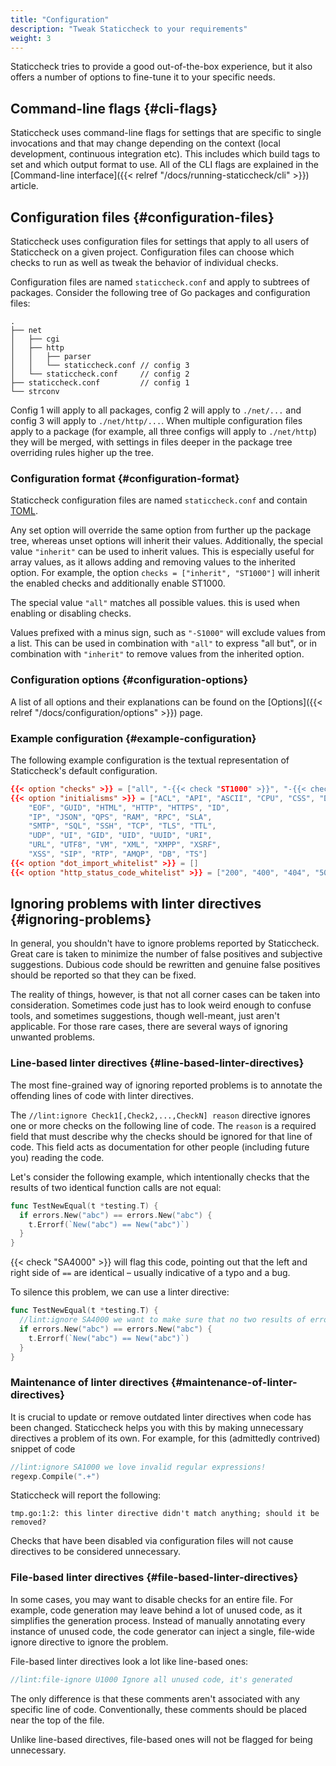 ```yaml
---
title: "Configuration"
description: "Tweak Staticcheck to your requirements"
weight: 3
---
```


Staticcheck tries to provide a good out-of-the-box experience, but it also offers a number of options to fine-tune it to your specific needs.

## Command-line flags {#cli-flags}

Staticcheck uses command-line flags for settings that are specific to single invocations and that may change depending on the context (local development, continuous integration etc).
This includes which build tags to set and which output format to use.
All of the CLI flags are explained in the [Command-line interface]({{< relref "/docs/running-staticcheck/cli" >}}) article.

## Configuration files {#configuration-files}

Staticcheck uses configuration files for settings that apply to all users of Staticcheck on a given project.
Configuration files can choose which checks to run as well as tweak the behavior of individual checks.

Configuration files are named `staticcheck.conf` and apply to subtrees of packages. Consider the following tree of Go packages and configuration files:

```plain
.
├── net
│   ├── cgi
│   ├── http
│   │   ├── parser
│   │   └── staticcheck.conf // config 3
│   └── staticcheck.conf     // config 2
├── staticcheck.conf         // config 1
└── strconv
```

Config 1 will apply to all packages, config 2 will apply to `./net/...` and config 3 will apply to `./net/http/...`.
When multiple configuration files apply to a package (for example, all three configs will apply to `./net/http`) they will be merged, with settings in files deeper in the package tree overriding rules higher up the tree.

### Configuration format {#configuration-format}

Staticcheck configuration files are named `staticcheck.conf` and contain [TOML](https://github.com/toml-lang/toml).

Any set option will override the same option from further up the package tree,
whereas unset options will inherit their values.
Additionally, the special value `"inherit"` can be used to inherit values.
This is especially useful for array values, as it allows adding and removing values to the inherited option.
For example, the option `checks = ["inherit", "ST1000"]` will inherit the enabled checks and additionally enable ST1000.

The special value `"all"` matches all possible values.
this is used when enabling or disabling checks.

Values prefixed with a minus sign,  such as `"-S1000"`  will exclude values from a list.
This can be used in combination with `"all"` to express "all but",
or in combination with `"inherit"` to remove values from the inherited option.

### Configuration options {#configuration-options}

A list of all options and their explanations can be found on the [Options]({{< relref "/docs/configuration/options" >}}) page.

### Example configuration {#example-configuration}

The following example configuration is the textual representation of Staticcheck's default configuration.

```toml
{{< option "checks" >}} = ["all", "-{{< check "ST1000" >}}", "-{{< check "ST1003" >}}", "-{{< check "ST1016" >}}", "-{{< check "ST1020" >}}", "-{{< check "ST1021" >}}", "-{{< check "ST1022" >}}", "-{{< check "ST1023" >}}"]
{{< option "initialisms" >}} = ["ACL", "API", "ASCII", "CPU", "CSS", "DNS",
	"EOF", "GUID", "HTML", "HTTP", "HTTPS", "ID",
	"IP", "JSON", "QPS", "RAM", "RPC", "SLA",
	"SMTP", "SQL", "SSH", "TCP", "TLS", "TTL",
	"UDP", "UI", "GID", "UID", "UUID", "URI",
	"URL", "UTF8", "VM", "XML", "XMPP", "XSRF",
	"XSS", "SIP", "RTP", "AMQP", "DB", "TS"]
{{< option "dot_import_whitelist" >}} = []
{{< option "http_status_code_whitelist" >}} = ["200", "400", "404", "500"]
```


## Ignoring problems with linter directives {#ignoring-problems}

In general, you shouldn't have to ignore problems reported by Staticcheck.
Great care is taken to minimize the number of false positives and subjective suggestions.
Dubious code should be rewritten and genuine false positives should be reported so that they can be fixed.

The reality of things, however, is that not all corner cases can be taken into consideration.
Sometimes code just has to look weird enough to confuse tools,
and sometimes suggestions, though well-meant, just aren't applicable.
For those rare cases, there are several ways of ignoring unwanted problems.

### Line-based linter directives {#line-based-linter-directives}

The most fine-grained way of ignoring reported problems is to annotate the offending lines of code with linter directives.

The `//lint:ignore Check1[,Check2,...,CheckN] reason` directive
ignores one or more checks on the following line of code.
The `reason` is a required field
that must describe why the checks should be ignored for that line of code.
This field acts as documentation for other people (including future you) reading the code.

Let's consider the following example,
which intentionally checks that the results of two identical function calls are not equal:

```go
func TestNewEqual(t *testing.T) {
  if errors.New("abc") == errors.New("abc") {
    t.Errorf(`New("abc") == New("abc")`)
  }
}
```

{{< check "SA4000" >}} will flag this code,
pointing out that the left and right side of `==` are identical –
usually indicative of a typo and a bug.

To silence this problem, we can use a linter directive:

```go
func TestNewEqual(t *testing.T) {
  //lint:ignore SA4000 we want to make sure that no two results of errors.New are ever the same
  if errors.New("abc") == errors.New("abc") {
    t.Errorf(`New("abc") == New("abc")`)
  }
}
```

### Maintenance of linter directives {#maintenance-of-linter-directives}

It is crucial to update or remove outdated linter directives when code has been changed.
Staticcheck helps you with this by making unnecessary directives a problem of its own.
For example, for this (admittedly contrived) snippet of code

```go
//lint:ignore SA1000 we love invalid regular expressions!
regexp.Compile(".+")
```

Staticcheck will report the following:

```plain
tmp.go:1:2: this linter directive didn't match anything; should it be removed?
```

Checks that have been disabled via configuration files will not cause directives to be considered unnecessary.

### File-based linter directives {#file-based-linter-directives}

In some cases, you may want to disable checks for an entire file.
For example, code generation may leave behind a lot of unused code,
as it simplifies the generation process.
Instead of manually annotating every instance of unused code,
the code generator can inject a single, file-wide ignore directive to ignore the problem.

File-based linter directives look a lot like line-based ones:

```go
//lint:file-ignore U1000 Ignore all unused code, it's generated
```

The only difference is that these comments aren't associated with any specific line of code.
Conventionally, these comments should be placed near the top of the file.

Unlike line-based directives, file-based ones will not be flagged for being unnecessary.

